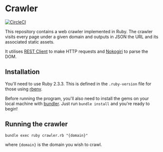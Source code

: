 # Crawler

[![CircleCI](https://circleci.com/gh/dillan-p/Crawler.svg?style=svg&circle-token=182dc8f8fadb13013733f35d3c527c0658945420)](https://circleci.com/gh/dillan-p/Crawler)

This repository contains a web crawler implemented in Ruby. The crawler visits every page under a given domain
and outputs in JSON the URL and its associated static assets.

It utilises [REST Client](https://github.com/rest-client/rest-client) to make HTTP requests and [Nokogiri](https://github.com/sparklemotion/nokogiri) to parse the DOM.

## Installation

You'll need to use Ruby 2.3.3. This is defined in the `.ruby-version` file for those using [rbenv](https://github.com/rbenv/rbenv).

Before running the program, you'll also need to install the gems on your local machine with [bundler](https://github.com/bundler/bundler). Just run `bundle install` and you're ready to begin!

## Running the crawler

```
bundle exec ruby crawler.rb "{domain}"
``` 
where `{domain}` is
the domain you wish to crawl.
